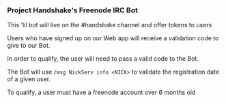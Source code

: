 ### Project Handshake's Freenode IRC Bot

This 'lil bot will live on the #handshake channel and offer tokens to users

Users who have signed up on our Web app will receive a validation code to give to our Bot.

In order to qualify, the user will need to pass a valid code to the Bot.

The Bot will use `/msg NickServ info <NICK>` to validate the registration date of a given user.

To qualify, a user must have a freenode account over 6 months old
